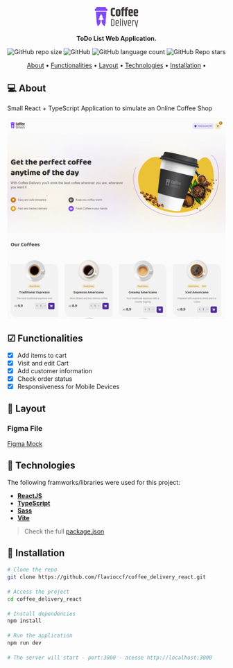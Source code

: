 <p align="center">
  <img width="20%" src="./src/assets/coffee_delivery_logo.svg" />
</p>

<p align="center">
    <strong>ToDo List Web Application.</strong>
</p>

<p align="center">
  <img alt="GitHub repo size" src="https://img.shields.io/github/repo-size/flavioccf/coffee_delivery_react">
  <img alt="GitHub" src="https://img.shields.io/github/license/flavioccf/coffee_delivery_react">
  <img alt="GitHub language count" src="https://img.shields.io/github/languages/count/flavioccf/coffee_delivery_react">
  <img alt="GitHub Repo stars" src="https://img.shields.io/github/stars/flavioccf/coffee_delivery_react?style=social">
</p>

<p align="center">
 <a href="#-About">About</a> •
 <a href="#-Functionalities">Functionalities</a> • 
 <a href="#-layout">Layout</a> • 
 <a href="#-Technologies">Technologies</a> • 
 <a href="#-Installation">Installation</a> • 
</p>

## 💻 About

Small React + TypeScript Application to simulate an Online Coffee Shop

<p align="center">
  <img src=".github/coffee_delivery.png">
</p>


## ☑ Functionalities

- [x] Add items to cart
- [x] Visit and edit Cart
- [x] Add customer information
- [x] Check order status
- [x] Responsiveness for Mobile Devices

## 🎨 Layout

### Figma File

[Figma Mock](https://www.figma.com/file/5yT9ZzZmRQRS4yivGGB3pl/Coffee-Delivery/duplicate)

## 🔨 Technologies

The following framworks/libraries were used for this project:

- **[ReactJS](https://reactjs.org/)**
- **[TypeScript](https://www.typescriptlang.org/)**
- **[Sass](https://sass-lang.com/)**
- **[Vite](https://vitejs.dev/)**

> Check the full [package.json](https://github.com/flavioccf/coffee_delivery_react/blob/main/package.json)


## 🚀 Installation

```bash
# Clone the repo
git clone https://github.com/flavioccf/coffee_delivery_react.git

# Access the project
cd coffee_delivery_react

# Install dependencies
npm install

# Run the application
npm run dev

# The server will start - port:3000 - acesse http://localhost:3000
```